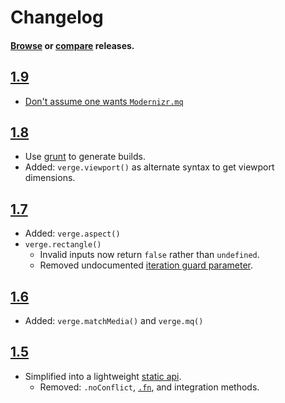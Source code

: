# Changelog

#### [Browse](../../releases) or [compare](../../compare/1.8.0...1.9.0) releases.

## [1.9](../../releases/tag/1.9.0)

- [Don't assume one wants `Modernizr.mq`](../../commit/c10da267eb3e6cc57c72e8032f8061f6671981fc)

## [1.8](../../releases/tag/1.8.0)

- Use [grunt](GruntFile.js) to generate builds.
- Added: `verge.viewport()` as alternate syntax to get viewport dimensions.

## [1.7](../../releases/tag/1.7.0)

- Added: `verge.aspect()`
- `verge.rectangle()`
  - Invalid inputs now return `false` rather than `undefined`. 
  - Removed undocumented [iteration guard parameter](../../commit/798c7edd54f4ebb73b175ab4498848338295729d).

## [1.6](../../releases/tag/1.6.0)

- Added: `verge.matchMedia()` and `verge.mq()`

## [1.5](../../releases/tag/1.5.0)

- Simplified into a lightweight [static api](./README.md).
  - Removed: `.noConflict`, [`.fn`](../../issues/1), and integration methods.
